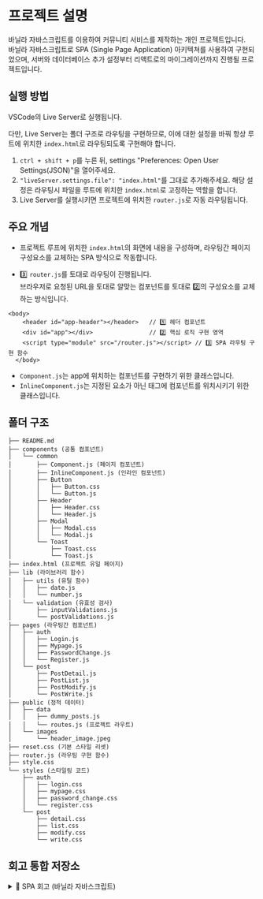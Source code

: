 # 프로젝트 설명

바닐라 자바스크립트를 이용하여 커뮤니티 서비스를 제작하는 개인 프로젝트입니다. <br />
바닐라 자바스크립트로 SPA (Single Page Application) 아키텍쳐를 사용하여 구현되었으며, 서버와 데이터베이스 추가 설정부터 리액트로의 마이그레이션까지 진행될 프로젝트입니다.

## 실행 방법

VSCode의 Live Server로 실행됩니다.

다만, Live Server는 폴더 구조로 라우팅을 구현하므로, 이에 대한 설정을 바꿔 항상 루트에 위치한 `index.html`로 라우팅되도록 구현해야 합니다.

1.  `ctrl + shift + p`를 누른 뒤, settings "Preferences: Open User Settings(JSON)"을 열어주세요.
2.  `"liveServer.settings.file": "index.html"`를 그대로 추가해주세요. 해당 설정은 라우팅시 파일을 루트에 위치한 `index.html`로 고정하는 역할을 합니다.
3.  Live Server를 실행시키면 프로젝트에 위치한 `router.js`로 자동 라우팅됩니다.

## 주요 개념

- 프로젝트 루프에 위치한 `index.html`의 화면에 내용을 구성하며, 라우팅간 페이지 구성요소를 교체하는 SPA 방식으로 작동합니다. <br/>

- 3️⃣ `router.js`를 토대로 라우팅이 진행됩니다. <br />
  브라우저로 요청된 URL을 토대로 알맞는 컴포넌트를 토대로 2️⃣의 구성요소를 교체하는 방식입니다. <br />

```
<body>
    <header id="app-header"></header>   // 1️⃣ 헤더 컴포넌트
    <div id="app"></div>                // 2️⃣ 핵심 로직 구현 영역
    <script type="module" src="/router.js"></script> // 3️⃣ SPA 라우팅 구현 함수
  </body>
```

- `Component.js`는 app에 위치하는 컴포넌트를 구현하기 위한 클래스입니다.
- `InlineComponent.js`는 지정된 요소가 아닌 태그에 컴포넌트를 위치시키기 위한 클래스입니다.

## 폴더 구조

```
├── README.md
├── components (공통 컴포넌트)
│   └── common
│       ├── Component.js (페이지 컴포넌트)
│       ├── InlineComponent.js (인라인 컴포넌트)
│       ├── Button
│       │   ├── Button.css
│       │   └── Button.js
│       ├── Header
│       │   ├── Header.css
│       │   └── Header.js
│       ├── Modal
│       │   ├── Modal.css
│       │   └── Modal.js
│       └── Toast
│           ├── Toast.css
│           └── Toast.js
├── index.html (프로젝트 유일 페이지)
├── lib (라이브러리 함수)
│   ├── utils (유틸 함수)
│   │   ├── date.js
│   │   └── number.js
│   └── validation (유효성 검사)
│       ├── inputValidations.js
│       └── postValidations.js
├── pages (라우팅간 컴포넌트)
│   ├── auth
│   │   ├── Login.js
│   │   ├── Mypage.js
│   │   ├── PasswordChange.js
│   │   └── Register.js
│   └── post
│       ├── PostDetail.js
│       ├── PostList.js
│       ├── PostModify.js
│       └── PostWrite.js
├── public (정적 데이터)
│   ├── data
│   │   ├── dummy_posts.js
│   │   └── routes.js (프로젝트 라우트)
│   └── images
│       └── header_image.jpeg
├── reset.css (기본 스타일 리셋)
├── router.js (라우팅 구현 함수)
├── style.css
└── styles (스타일링 코드)
    ├── auth
    │   ├── login.css
    │   ├── mypage.css
    │   ├── password_change.css
    │   └── register.css
    └── post
        ├── detail.css
        ├── list.css
        ├── modify.css
        └── write.css
```

## 회고 통합 저장소

  <details>
  <summary>📌 SPA 회고 (바닐라 자바스크립트)</summary>

### 회고

정말 뜻깊었지만 매우 불쾌했던 구현과정이었습니다.

처음에는 MPA (페이지당 HTML, CSS, JS)로 구현하려고 하다보니, HTML마다 중복되는 내용에 대한 처리, 매우 더러워지는 파일 · 폴더 구조로 인해 참지 못하고 기존에 익숙했던 리액트 방식으로 전환하였습니다.

SPA를 구현하면서도 순탄하지만은 않았습니다. _(아직 해결하지 못한 이슈도 있습니다.)_

클래스 컴포넌트 구조로 컴포넌트를 설계하고 렌더링, 이벤트 위임 등 고려해야 하는 사항들이 많았습니다.

리액트에서는 당연하게 여겨졌던 것들이 작동하는데 추가적인 인풋이 필요한 사실에 충격을 많이 받았습니다.

### 고려했던 사항

- 클래스 vs 함수형 컴포넌트 중에 **클래스 컴포넌트를 선택한 이유**
  리액트는 클래스 → 함수형 컴포넌트로 더 편리하도록 진화하였는데 그 과정을 몸소 느껴보고자 클래스 컴포넌트로 구현하였습니다.
  다만, 역시나 클래스 컴포넌트는 불편한 점들이 많았습니다.

  1. `this 바인딩`이 필요하다. (생명주기 메소드)
  2. 상속이 된다는 점이 오히려 불편하게 다가왔다.

     함수형 컴포넌트에서는 각 컴포넌트가 독립적으로 존재해서 사용할 수 있어 자유도가 높았던 반면, 클래스형 컴포넌트는 부모 컴포넌트 아래 구현되다 보니 생명주기, 메소드 등 신경써야 했던 부분들이 많았습니다.

- 폴더 구조 정리 (리팩토링)

  개발을 깔끔하게 해서 동료가(kevin) 코드를 이해하는데 1초의 시간도 걸리지 않도록 코드 및 프로젝트를 관리하는 것도 개발자에게 중요한 능력중 하나라고 생각합니다.

  오늘 `kevin`의 강의에서 **“폴더 및 파일 구조는 같이 봐야하는 코드끼리 모아놓아져 있어야 한다”**는 말씀을 토대로 최대한 관심사가 비슷한 코드들끼리 구조화하려고 노력했습니다.

  cf) `Next.js`의 폴더 구조를 비슷하게 따라해았습니다. (Page Router)

  혹시라도 추후에 바닐라 JS → React → Next.js 로 마이그레이션 할 수 있다고 생각했기 때문이기도 합니다.

- 셀프리뷰 (PR)

  저는 **코드리뷰**에 대한 ⭐️**환상**⭐️이 있습니다.

  혼자 개발하면 **항상 쓰던 코드에 매몰**된다는 생각에 코드리뷰를 통해서 객관적 시선으로 코드를 바라봐야 한다고 생각합니다.

  이번에도 코드리뷰에 대한 고민이 있었는데 `Kevin`이 수업에서 **“셀프 리뷰를 해서 자신만의 코드 기준을 찾아보고 이를 자신의 코드에 적용해보는 시간을 가지는 것도 좋은 방법입니다..”** 라고 하셔서 바로 쉬는시간에 메인 푸시 불가 설정을 해두고 이슈-PR을 작성하도록 하였습니다.

    <br />
    
    [PR링크](https://github.com/100-hours-a-week/2-noah-kim-community/pull/3)

  _(사실 실수로 머지를 위한 리뷰어수를 제한해두지 않아서 무의식적으로 머지해버렸습니다. 다음부터 셀프리뷰 하겠습니다)_

  해당 PR은 리펙토링 PR이고, Chore한 사항들이 많아서 설명이 부실합니다.. 앞으로 코드리뷰 잘 작성하는 법도 체득해 나가고 싶습니다.

### 신기했던 것 / 불편했던 점들

- CSS 적용이 전역으로 되는 문제
  `CSS Module` 혹은 `Tailwindcss`와 같은 방법으로 개발을 하다보면 전역 CSS에 대한 고려를 하지 않아도 되었는데, 타 컴포넌트에서 자꾸 스타일이 치고 들어와서 HTML 속성명을 고민하는 시간과, 중복 CSS가 발생하지 않도록 고려하는 과정에서 시간적 소요가 있었습니다.
- JSX의 소중함

  1. `template()` 함수에서 HTML을 작성하였는데, 문자열 안에 작성하다 보니 코드 에디터의 기능을 일절 사용하지 못했습니다. (자동 완성, 속성 추천 등)
  2. JSX에서 자동으로 변환해주던 것들

     1. `map()` 함수에서 `.join(””)` 없이 각 원소를 렌더링

        `map()`이 배열을 반환한다는 사실을 망각한채, 리액트에서는 `map()`을 사용하면 당연히 각 요소를 렌더링한다고 생각했었음. 이는, JSX가 지원하는 기능이었던 것.

     2. 조건부 렌더링의 편리함

        삼항 연산자, && 연산자 등으로 State에 따른 조건 렌더링을 편하게 했었는데, 바닐라 JS 환경에서는 아래 코드와 같이 작성하면 `<` 를 인식하지 못하였다. 생각해보면 당연했는데 이 또한 충격받았다.

        ```jsx
        return `
        	${isDone ? <div>It is Done</div> : <div>Not Done</div>}
        `
        ```

### 추가

저는 리액트 개발할때 클래스를 거의 사용하지 않았었습니다.

심지어는 “자바스크립트에서 클래스를 도데체 왜 알아야하지?”를 고수하던 개발자였는데, 이번 기회로 생각이 조금 바뀌었습니다.

클래스 문법에 익숙해지다 보니, 함수형 컴포넌트 내부에서 모듈처럼 함수들을 관리하면 생각보다 사용하기 편리할 것 같다고 생각해서, 다음 프로젝트때 한번 적용해보면 좋을 것 같습니다.

- handlers를 묶으면 좋을 것 같습니다. 중구난방 이벤트 핸들러 함수들이 퍼져있는게 마음에 안들었는데 클래스로 묶어버리면 MVC처럼 관심사 분리가 잘될 것 같습니다.

```jsx
import { useState } from 'react'
import { useNavigate } from 'react-router-dom'

// 🎯 핸들러들을 묶어서 관리하는 클래스
class LoginHandlers {
  constructor(setUser, navigate) {
    this.setUser = setUser
    this.navigate = navigate
  }

  login = () => {
    // 로그인 로직 (예제에서는 간단한 사용자 정보 저장)
    this.setUser({ username: 'testUser', isLoggedIn: true })
    alert('로그인 성공!')
    this.navigate('/dashboard') // 로그인 후 이동
  }

  logout = () => {
    this.setUser({ username: '', isLoggedIn: false })
    alert('로그아웃 되었습니다.')
  }

  routeToSignup = () => {
    this.navigate('/signup')
  }
}

// 🎯 함수형 컴포넌트 (핸들러 클래스를 활용)
const Login = () => {
  const [user, setUser] = useState({ username: '', isLoggedIn: false })
  const navigate = useNavigate()

  // 🔥 LoginHandlers 인스턴스 생성 후 활용
  const handlers = new LoginHandlers(setUser, navigate)

  return (
    <div style={{ textAlign: 'center', marginTop: '50px' }}>
      <h1>로그인 페이지</h1>

      {user.isLoggedIn ? (
        <>
          <p>안녕하세요, {user.username}님!</p>
          <button onClick={handlers.logout}>로그아웃</button>
        </>
      ) : (
        <>
          <button onClick={handlers.login}>로그인</button>
          <button onClick={handlers.routeToSignup} style={{ marginLeft: '10px' }}>
            회원가입
          </button>
        </>
      )}
    </div>
  )
}

export default Login
```
